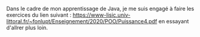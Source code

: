 Dans le cadre de mon apprentissage de Java, je me suis engagé à faire les exercices du lien suivant : https://www-lisic.univ-littoral.fr/~fonlupt/Enseignement/2020/POO/Puissance4.pdf en essayant d'allrer plus loin.
